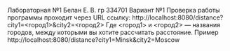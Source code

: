 Лабораторная №1 Белан Е. В. гр 334701 Вариант №1
Проверка работы программы проходит через URL ссылку: http://localhost:8080/distance?city1=<город1>&city2=<город2> 
Где <город1> и <город2> — названия городов, между которыми вы хотите рассчитать расстояние.
Пример http://localhost:8080/distance?city1=Minsk&city2=Moscow

